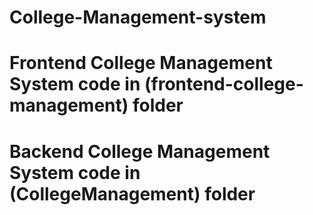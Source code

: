 # College-Management-system
# Frontend College Management System code in (frontend-college-management) folder
# Backend College Management System code in (CollegeManagement) folder
